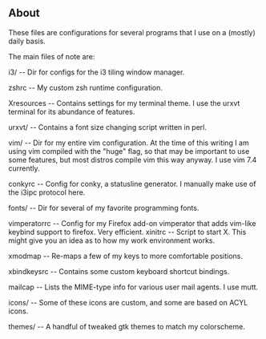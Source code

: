 ## About
These files are configurations for several programs that I use on a (mostly)
daily basis.

The main files of note are:

i3/ -- Dir for configs for the i3 tiling window manager.

zshrc -- My custom zsh runtime configuration.

Xresources -- Contains settings for my terminal theme. I use the urxvt terminal
			for its abundance of features.

urxvt/ -- Contains a font size changing script written in perl.

vim/ -- Dir for my entire vim configuration. At the time of this
		writing I am using vim compiled with the "huge" flag, so that may be
		important to use some features, but most distros compile vim this way
		anyway. I use vim 7.4 currently.

conkyrc  -- Config for conky, a statusline generator.
			I manually make use of the i3ipc protocol here.

fonts/ -- Dir for several of my favorite programming fonts.

vimperatorrc --	Config for my Firefox add-on vimperator that adds vim-like
				keybind support to firefox. Very efficient.
xinitrc -- Script to start X. This might give you an idea as to how my work
			environment works.

xmodmap -- Re-maps a few of my keys to more comfortable positions.

xbindkeysrc -- Contains some custom keyboard shortcut bindings.

mailcap -- Lists the MIME-type info for various user mail agents. I use mutt.

icons/ -- Some of these icons are custom, and some are based on ACYL icons.

themes/ -- A handful of tweaked gtk themes to match my colorscheme.
